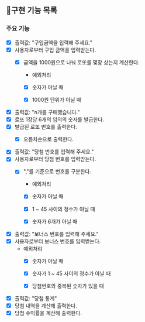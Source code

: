 ## 📝구현 기능 목록

### 주요 기능

- [x] 출력값: "구입금액을 입력해 주세요."
- [x] 사용자로부터 구입 금액을 입력받는다.
    - [x] 금액을 1000원으로 나눠 로또를 몇장 샀는지 계산한다.
        * 예외처리

        - [x] 숫자가 아닐 때
        - [x] 1000원 단위가 아닐 때


- [x] 출력값: "n개를 구매했습니다."
- [x] 로또 1장당 6개의 임의의 숫자를 발급한다.
- [x] 발급된 로또 번호를 출력한다.
    - [x] 오름차순으로 출력한다.


- [x] 출력값: "당첨 번호를 입력해 주세요."
- [x] 사용자로부터 당첨 번호를 입력받는다.
    - [x] ","를 기준으로 번호를 구분한다.
        * 예외처리

        - [x] 숫자가 아닐 때
        - [x] 1 ~ 45 사이의 정수가 아닐 때
        - [x] 숫자가 6개가 아닐 때


- [x] 출력값: "보너스 번호를 입력해 주세요."
- [x] 사용자로부터 보너스 번호를 입력받는다.
    * 예외처리
        - [x] 숫자가 아닐 때
        - [x] 숫자가 1 ~ 45 사이의 정수가 아닐 때
        - [x] 당첨번호와 중복된 숫자가 있을 때


- [x] 출력값: "당첨 통계"
- [x] 당첨 내역을 계산해 출력한다.
- [x] 당첨 수익률을 계산해 출력한다.
